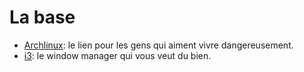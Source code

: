 # La base

- [Archlinux](https://www.archlinux.org/): le lien pour les gens qui aiment vivre dangereusement.
- [i3](https://i3wm.org/): le window manager qui vous veut du bien.
